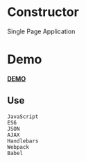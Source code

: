 # Constructor
Single Page Application

Demo
====

**[DEMO](https://orischenko.github.io/constructor/)**

## Use
```
JavaScript
ES6
JSON
AJAX
Handlebars
Webpack
Babel

```
